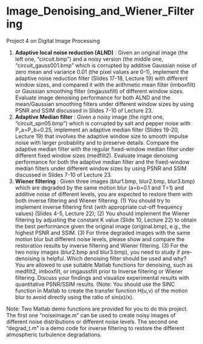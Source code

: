 # Image_Denoising_and_Wiener_Filtering
Project 4 on Digital Image Processing

1.	**Adaptive local noise reduction (ALND)** : Given an original image (the left one, “circuit.bmp”) and a noisy version (the middle one, “circuit_gauss001.bmp” which is corrupted by additive Gaussian noise of zero mean and variance 0.01 (the pixel values are 0-1), implement the adaptive noise reduction filter (Slides 17-18, Lecture 19) with different window sizes, and compared it with the arithmetic mean filter (imboxfilt) or Gaussian smoothing filter (imgaussfilt) of different window sizes. Evaluate image denoising performance for both ALND and the mean/Gaussian smoothing filters under different window sizes by using PSNR and SSIM discussed in Slides 7-10 of Lecture 23.
2.	**Adaptive Median filter** : Given a noisy image (the right one, “circuit_spn05.bmp”) which is corrupted by salt and pepper noise with P_a=P_b=0.25, implement an adaptive median filter (Slides 19-20, Lecture 19) that involves the adaptive window size to smooth impulse noise with larger probability and to preserve details. Compare the adaptive median filter with the regular fixed-window median filter under different fixed window sizes (medfilt2). Evaluate image denoising performance for both the adaptive median filter and the fixed-window median filters under different window sizes by using PSNR and SSIM discussed in Slides 7-10 of Lecture 23. 
3.	**Wiener filtering** : Given three images (blur1.bmp, blur2.bmp, blur3.bmp) which are degraded by the same motion blur (a=b=0.1 and T=1) and additive noise of different levels, you are expected to restore them with both inverse filtering and Wiener filtering. (1) You should try to implement inverse filtering first (with appropriate cut-off frequency values) (Slides 4-5, Lecture 22); (2) You should implement the Wiener filtering by adjusting the constant K value (Slide 10, Lecture 22) to obtain the best performance given the original image (original.bmp), e.g., the highest PSNR and SSIM. (3) For three degraded images with the same motion blur but different noise levels, please show and compare the restoration results by inverse filtering and Wiener filtering. (3) For the two noisy images (blur2.bmp and blur3.bmp), you need to study if pre-denoising is helpful. Which denoising filter should be used and why? You are allowed to use suitable Matlab functions for denoising, such as medfilt2, imboxfilt, or imgaussfilt prior to Inverse filtering or Wiener filtering. Discuss your findings and visualize experimental results with quantitative PSNR/SSIM results. (Note: You should use the SINC function in Matlab to create the transfer function H(u,v) of the motion blur to avoid directly using the ratio of  sin(x)/x). 

Note: Two Matlab demo functions are provided for you to do this project. The first one “noiseimage.m” can be used to create noisy images of different noise distributions or different noise levels. The second one “degrad_t.m” is a demo code for inverse filtering to restore the different atmospheric turbulence degradations. 

